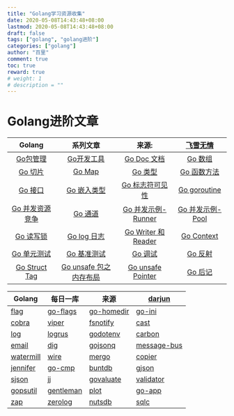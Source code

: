 ```yaml
---
title: "Golang学习资源收集"
date: 2020-05-08T14:43:48+08:00
lastmod: 2020-05-08T14:43:48+08:00
draft: false
tags: ["golang", "golang进阶"]
categories: ["golang"]
author: "百里"
comment: true
toc: true
reward: true
# weight: 1
# description = ""
---
```

# Golang进阶文章

| Golang |系列文章|来源:|[飞雪无情](https://www.flysnow.org/tags/golang)|
| :----------------------------------------------------------: | :----------------------------------------------------------: | :----------------------------------------------------------: | :----------------------------------------------------------: |
| [Go包管理](https://www.flysnow.org/2017/03/04/go-in-action-go-package.html) | [Go开发工具](https://www.flysnow.org/2017/03/08/go-in-action-go-tools.html) | [Go Doc 文档](https://www.flysnow.org/2017/03/09/go-in-action-go-doc.html) | [Go 数组](https://www.flysnow.org/2017/03/13/go-in-action-go-array.html) |
| [Go 切片](https://www.flysnow.org/2017/03/14/go-in-action-go-slice.html) | [Go Map](https://www.flysnow.org/2017/03/23/go-in-action-go-map.html) | [Go 类型](https://www.flysnow.org/2017/03/26/go-in-action-go-type.html) | [Go 函数方法](https://www.flysnow.org/2017/03/31/go-in-action-go-method.html) |
| [Go 接口](https://www.flysnow.org/2017/04/03/go-in-action-go-interface.html) | [Go 嵌入类型](https://www.flysnow.org/2017/04/06/go-in-action-go-embedded-type.html) | [Go 标志符可见性](https://www.flysnow.org/2017/04/08/go-in-action-go-identifier-export.html) | [Go goroutine](https://www.flysnow.org/2017/04/11/go-in-action-go-goroutine.html) |
| [Go 并发资源竞争](https://www.flysnow.org/2017/04/15/go-in-action-go-concurrent-resource.html) | [Go 通道](https://www.flysnow.org/2017/04/17/go-in-action-go-channel.html) | [Go 并发示例-Runner](https://www.flysnow.org/2017/04/29/go-in-action-go-runner.html) | [Go 并发示例-Pool](https://www.flysnow.org/2017/05/01/go-in-action-go-pool.html) |
| [Go 读写锁](https://www.flysnow.org/2017/05/03/go-in-action-go-read-write-lock.html) | [Go log 日志](https://www.flysnow.org/2017/05/06/go-in-action-go-log.html) | [Go Writer 和 Reader](https://www.flysnow.org/2017/05/08/go-in-action-go-reader-writer.html) | [Go Context](https://www.flysnow.org/2017/05/12/go-in-action-go-context.html) |
| [Go 单元测试](https://www.flysnow.org/2017/05/16/go-in-action-go-unit-test.html) | [Go 基准测试](https://www.flysnow.org/2017/05/21/go-in-action-go-benchmark-test.html) | [ Go 调试](https://www.flysnow.org/2017/06/07/go-in-action-go-debug.html) | [Go 反射](https://www.flysnow.org/2017/06/13/go-in-action-go-reflect.html) |
| [Go Struct Tag](https://www.flysnow.org/2017/06/25/go-in-action-struct-tag.html) | [Go unsafe 包之内存布局](https://www.flysnow.org/2017/07/02/go-in-action-unsafe-memory-layout.html) | [Go unsafe Pointer](https://www.flysnow.org/2017/07/06/go-in-action-unsafe-pointer.html) | [Go 后记](https://www.flysnow.org/2017/07/19/go-in-action-postscript.html) |



| Golang | 每日一库 | 来源 | [darjun](https://darjun.github.io/)  |
| ------------------------------------------------------------ | ------------------------------------------------------------ | ------------------------------------------------------------ | ------------------------------------------------------------ |
|[flag](https://segmentfault.com/a/1190000021561407)|[go-flags](https://segmentfault.com/a/1190000021573343)|[go-homedir](https://segmentfault.com/a/1190000021585053)|[go-ini](https://segmentfault.com/a/1190000021595681)|
|[cobra](https://segmentfault.com/a/1190000021616743)|[viper](https://segmentfault.com/a/1190000021625875)|[fsnotify](https://segmentfault.com/a/1190000021632889)|[cast](https://segmentfault.com/a/1190000021684109)|
|[log](https://segmentfault.com/a/1190000021702701)|[logrus](https://segmentfault.com/a/1190000021706728)|[godotenv](https://segmentfault.com/a/1190000021735360)|[carbon](https://segmentfault.com/a/1190000021754301)|
|[email](https://segmentfault.com/a/1190000021761747)|[dig](https://segmentfault.com/a/1190000021813270)|[gojsonq](https://segmentfault.com/a/1190000021830156)|[message-bus](https://segmentfault.com/a/1190000021850813)|
|[watermill](https://segmentfault.com/a/1190000021881252)|[wire](https://segmentfault.com/a/1190000021895220)|[mergo](https://segmentfault.com/a/1190000021997004)|[copier](https://segmentfault.com/a/1190000022008881)|
|[jennifer](https://segmentfault.com/a/1190000022018652)|[go-cmp](https://segmentfault.com/a/1190000022095737)|[buntdb](https://segmentfault.com/a/1190000022102931)|[gjson](https://segmentfault.com/a/1190000022134050)|
|[sjson](https://segmentfault.com/a/1190000022148617)|[jj](https://segmentfault.com/a/1190000022163724)|[govaluate](https://segmentfault.com/a/1190000022235609)|[validator](https://segmentfault.com/a/1190000022272272)|
|[gopsutil](https://segmentfault.com/a/1190000022281174)|[gentleman](https://segmentfault.com/a/1190000022308805)|[plot](https://segmentfault.com/a/1190000022398253)|[go-app](https://segmentfault.com/a/1190000022449545)|
|[zap](https://segmentfault.com/a/1190000022461706)|[zerolog](https://segmentfault.com/a/1190000022468752)|[nutsdb](https://segmentfault.com/a/1190000022490989)|[sqlc](https://segmentfault.com/a/1190000022529075)|